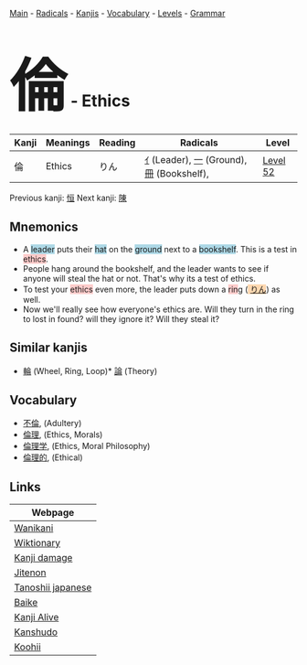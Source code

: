 <style> bigfont {font-size: 100px}</style>
[Main](../README.md) -
[Radicals](../radicals.md) -
[Kanjis](../kanjis.md) -
[Vocabulary](../vocabulary.md) -
[Levels](../levels.md) -
[Grammar](../grammar.md)
# <bigfont> 倫</bigfont> - Ethics 

| Kanji | Meanings | Reading | Radicals | Level |
| --- | --- | --- | --- | --- |
| 倫 | Ethics | りん | [ｲ](../radicals/ｲ.md) (Leader), [一](../radicals/一.md) (Ground), [冊](../radicals/冊.md) (Bookshelf),  | [Level 52](../levels/wk_level52.md) |

Previous kanji: [恒](恒.md) Next kanji: [陳](陳.md) 

## Mnemonics
 * A <span style="background-color:#ADD8E6"> leader</span> puts their <span style="background-color:#ADD8E6"> hat</span> on the <span style="background-color:#ADD8E6"> ground</span> next to a <span style="background-color:#ADD8E6"> bookshelf</span>. This is a test in <span style="background-color:#ffcccb"> ethics</span>.
* People hang around the bookshelf, and the leader wants to see if anyone will steal the hat or not. That's why its a test of ethics.
* To test your <span style="background-color:#ffcccb"> ethics</span> even more, the leader puts down a <span style="background-color:#ffcccb"> rin</span>g (<span style="background-color:#fed8b1"> [りん](https://jisho.org/search/りん)</span>) as well.
* Now we'll really see how everyone's ethics are. Will they turn in the ring to lost in found? will they ignore it? Will they steal it?


## Similar kanjis
 * [輪](輪.md) (Wheel, Ring, Loop)* [論](論.md) (Theory)


## Vocabulary
 * [不倫](../vocabulary/倫.md), (Adultery)
* [倫理](../vocabulary/倫.md), (Ethics, Morals)
* [倫理学](../vocabulary/倫.md), (Ethics, Moral Philosophy)
* [倫理的](../vocabulary/倫.md), (Ethical)



## Links 

| Webpage |
| --- |
| [Wanikani          ](https://www.wanikani.com/kanji/倫) |
| [Wiktionary        ](https://en.wiktionary.org/wiki/倫) |
| [Kanji damage      ](http://www.kanjidamage.com/kanji/search?utf8=✓&q=倫) |
| [Jitenon           ](https://jitenon.com/kanji/倫) |
| [Tanoshii japanese ](https://www.tanoshiijapanese.com/dictionary/kanji.cfm?k=倫) |
| [Baike             ](https://baike.baidu.com/item/倫) |
| [Kanji Alive       ](https://app.kanjialive.com/倫) |
| [Kanshudo          ](https://www.kanshudo.com/searchmn?q=倫) |
| [Koohii            ](https://kanji.koohii.com/study/kanji/倫) |
